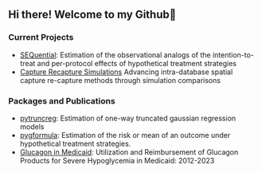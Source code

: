 ## Hi there! Welcome to my Github👋
### Current Projects
- [SEQuential](https://github.com/CausalInference/SEQuential): Estimation of the observational analogs of the intention-to-treat and per-protocol effects of hypothetical treatment strategies
- [Capture Recapture Simulations](https://github.com/SyndemicsLab/CRCSim) Advancing intra-database spatial capture re-capture methods through simulation comparisons

### Packages and Publications
- [pytruncreg](https://github.com/CausalInference/pytruncreg): Estimation of one-way truncated gaussian regression models
- [pygformula](https://github.com/CausalInference/pygformula): Estimation of the risk or mean of an outcome under hypothetical treatment strategies.
- [Glucagon in Medicaid](https://github.com/ryan-odea/Glucagon): Utilization and Reimbursement of Glucagon Products for Severe Hypoglycemia in Medicaid: 2012-2023

<!--
**ryan-odea/ryan-odea** is a ✨ _special_ ✨ repository because its `README.md` (this file) appears on your GitHub profile.

Here are some ideas to get you started:

- 🔭 I’m currently working on ...
- 🌱 I’m currently learning ...
- 👯 I’m looking to collaborate on ...
- 🤔 I’m looking for help with ...
- 💬 Ask me about ...
- 📫 How to reach me: ...
- 😄 Pronouns: ...
- ⚡ Fun fact: ...
-->
